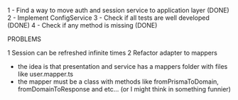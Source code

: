 1 - Find a way to move auth and session service to application layer (DONE)
2 - Implement ConfigService
3 - Check if all tests are well developed (DONE)
4 - Check if any method is missing (DONE)

PROBLEMS

1 Session can be refreshed infinite times
2 Refactor adapter to mappers

- the idea is that presentation and service has a mappers folder with files like user.mapper.ts
- the mapper must be a class with methods like fromPrismaToDomain, fromDomainToResponse and etc... (or I might think in something funnier)
